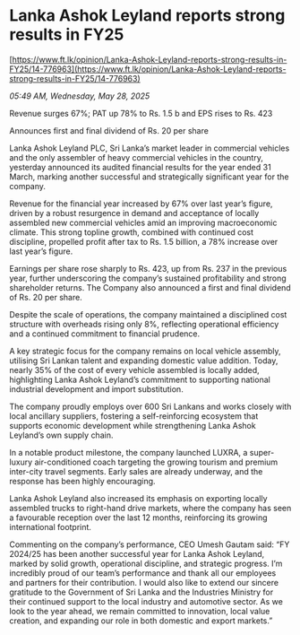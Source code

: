 # Lanka Ashok Leyland reports strong results in FY25

[https://www.ft.lk/opinion/Lanka-Ashok-Leyland-reports-strong-results-in-FY25/14-776963](https://www.ft.lk/opinion/Lanka-Ashok-Leyland-reports-strong-results-in-FY25/14-776963)

*05:49 AM, Wednesday, May 28, 2025*

Revenue surges 67%; PAT up 78% to Rs. 1.5 b and EPS rises to Rs. 423

Announces first and final dividend of Rs. 20 per share

Lanka Ashok Leyland PLC, Sri Lanka’s market leader in commercial vehicles and the only assembler of heavy commercial vehicles in the country, yesterday announced its audited financial results for the year ended 31 March, marking another successful and strategically significant year for the company.

Revenue for the financial year increased by 67% over last year’s figure, driven by a robust resurgence in demand and acceptance of locally assembled new commercial vehicles amid an improving macroeconomic climate. This strong topline growth, combined with continued cost discipline, propelled profit after tax to Rs. 1.5 billion, a 78% increase over last year’s figure.

Earnings per share rose sharply to Rs. 423, up from Rs. 237 in the previous year, further underscoring the company’s sustained profitability and strong shareholder returns. The Company also announced a first and final dividend of Rs. 20 per share.

Despite the scale of operations, the company maintained a disciplined cost structure with overheads rising only 8%, reflecting operational efficiency and a continued commitment to financial prudence.

A key strategic focus for the company remains on local vehicle assembly, utilising Sri Lankan talent and expanding domestic value addition. Today, nearly 35% of the cost of every vehicle assembled is locally added, highlighting Lanka Ashok Leyland’s commitment to supporting national industrial development and import substitution.

The company proudly employs over 600 Sri Lankans and works closely with local ancillary suppliers, fostering a self-reinforcing ecosystem that supports economic development while strengthening Lanka Ashok Leyland’s own supply chain.

In a notable product milestone, the company launched LUXRA, a super-luxury air-conditioned coach targeting the growing tourism and premium inter-city travel segments. Early sales are already underway, and the response has been highly encouraging.

Lanka Ashok Leyland also increased its emphasis on exporting locally assembled trucks to right-hand drive markets, where the company has seen a favourable reception over the last 12 months, reinforcing its growing international footprint.

Commenting on the company’s performance, CEO Umesh Gautam said: “FY 2024/25 has been another successful year for Lanka Ashok Leyland, marked by solid growth, operational discipline, and strategic progress. I’m incredibly proud of our team’s performance and thank all our employees and partners for their contribution. I would also like to extend our sincere gratitude to the Government of Sri Lanka and the Industries Ministry for their continued support to the local industry and automotive sector. As we look to the year ahead, we remain committed to innovation, local value creation, and expanding our role in both domestic and export markets.”


